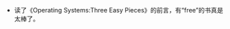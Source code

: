 * <p class="Operating_Systems_Three_Easy_Pieces">读了《Operating Systems:Three Easy Pieces》的前言，有“free”的书真是太棒了。
</p>